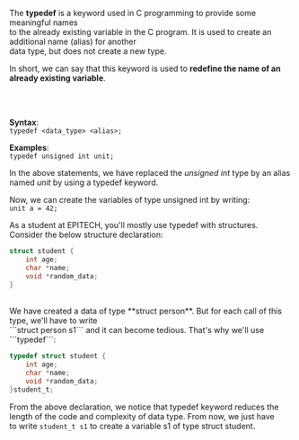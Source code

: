 The **typedef** is a keyword used in C programming to provide some meaningful names<br/>
to the already existing variable in the C program. It is used to create an additional name (alias) for another<br/> 
data type, but does not create a new type.

In short, we can say that this keyword is used to **redefine the name of an already existing variable**.

<br/>
<br/>

**Syntax**:<br/>
    ```
    typedef <data_type> <alias>;
    ```
<br/>

**Examples**:<br/>
    ```
    typedef unsigned int unit;
    ```
<br/>

In the above statements, we have replaced the *unsigned int* type by an alias named *unit* by using a typedef keyword.

Now, we can create the variables of type unsigned int by writing:<br/>
    ```
    unit a = 42;
    ```

As a student at EPITECH, you'll mostly use typedef with structures.
Consider the below structure declaration:<br/>

```c
struct student {
    int age;
    char *name;
    void *random_data;
}
```
<br/>
We have created a data of type **struct person**. But for each call of this type, we'll have to write<br/> 
```struct person s1``` and it can become tedious.
That's why we'll use ```typedef```:<br/>

```c
typedef struct student {
    int age;
    char *name;
    void *random_data;
}student_t;
```

From the above declaration, we notice that typedef keyword reduces the length of the code and complexity of data type. From now, we just have<br/>
to write ```student_t s1``` to create a variable s1 of type struct student.